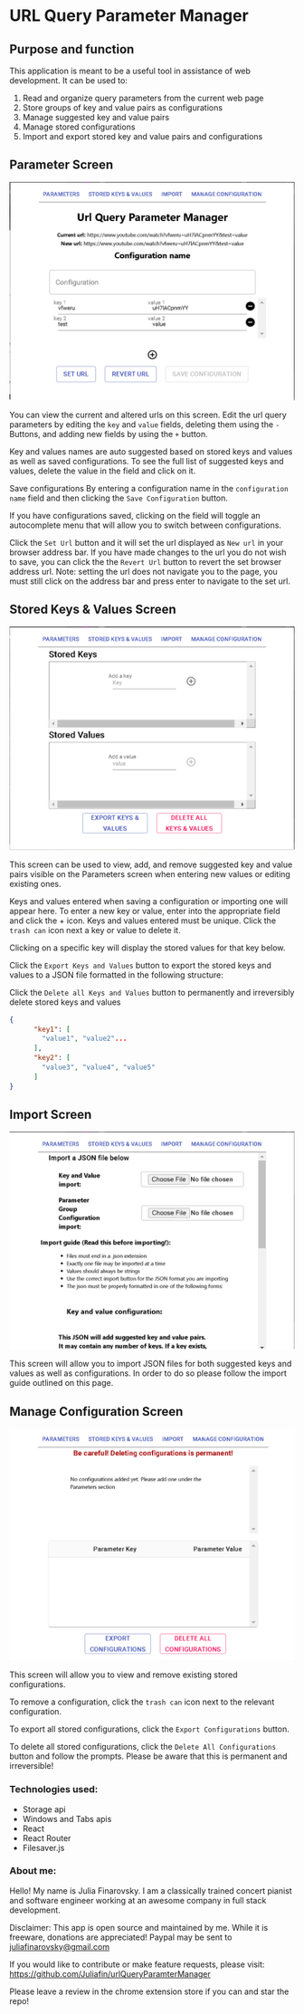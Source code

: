 # URL Query Parameter Manager


## Purpose and function

This application is meant to be a useful tool in assistance of web development. It can be used to:

1. Read and organize query parameters from the current web page
2. Store groups of key and value pairs as configurations
3. Manage suggested key and value pairs
4. Manage stored configurations
5. Import and export stored key and value pairs and configurations



##  Parameter Screen

![Parameter Screen](/images/ParameterScreen.PNG)

You can view the current and altered urls on this screen. Edit the url query parameters by editing the `key` and `value` fields, deleting them using the `-` Buttons, and adding new fields by using the `+` button. 

Key and values names are auto suggested based on stored keys and values as well as saved configurations. To see the full list of suggested keys and values, delete the value in the field and click on it.

Save configurations By entering a configuration name in the `configuration name` field and then clicking the `Save Configuration` button.

If you have configurations saved, clicking on the field will toggle an autocomplete menu that will allow you to switch between configurations.

Click the `Set Url` button and it will set the url displayed as `New url` in your browser address bar. If you have made changes to the url you do not wish to save, you can click the the `Revert Url` button to revert the set browser address url. Note: setting the url does not navigate you to the page, you must still click on the address bar and press enter to navigate to the set url.

##  Stored Keys & Values Screen

![Stored Keys & Values Screen](/images/KeysAndValuesScreen.PNG)


This screen can be used to view, add, and remove suggested key and value pairs visible on the Parameters screen when entering new values or editing existing ones.

Keys and values entered when saving a configuration or importing one will appear here. To enter a new key or value, enter into the appropriate field and click the + icon. Keys and values entered must be unique. Click the `trash can` icon next a key or value to delete it.

Clicking on a specific key will display the stored values for that key below.

Click the `Export Keys and Values` button to export the stored keys and values to a JSON file formatted in the following structure:

Click the `Delete all Keys and Values` button to permanently and irreversibly delete stored keys and values


```json 
{
      "key1": [
        "value1", "value2"...
      ],
      "key2": [
        "value3", "value4", "value5"
      ]
}
```


##  Import Screen

![Stored Keys & Values Screen](/images/ImportScreen.PNG)

This screen will allow you to import JSON files for both suggested keys and values as well as configurations. In order to do so please follow the import guide outlined on this page.


##  Manage Configuration Screen

![Manage Screen](/images/ConfigurationScreen.PNG)


This screen will allow you to view and remove existing stored configurations. 

To remove a configuration, click the `trash can` icon next to the relevant configuration. 

To export all stored configurations, click the `Export Configurations` button.

To delete all stored configurations, click the `Delete All Configurations` button and follow the prompts. Please be aware that this is permanent and irreversible!



### Technologies used:

- Storage api
- Windows and Tabs apis
- React
- React Router
- Filesaver.js


### About me:

Hello! My name is Julia Finarovsky. I am a classically trained concert pianist and software engineer working at an awesome company in full stack development. 


Disclaimer: This app is open source and maintained by me. While it is freeware, donations are appreciated! Paypal may be sent to juliafinarovsky@gmail.com

If you would like to contribute or make feature requests, please visit: https://github.com/Juliafin/urlQueryParamterManager

Please leave a review in the chrome extension store if you can and star the repo!